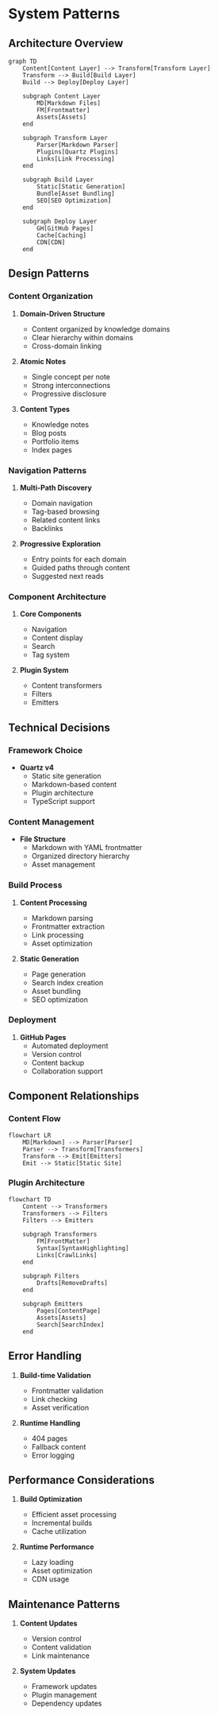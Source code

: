# System Patterns

## Architecture Overview

```mermaid
graph TD
    Content[Content Layer] --> Transform[Transform Layer]
    Transform --> Build[Build Layer]
    Build --> Deploy[Deploy Layer]
    
    subgraph Content Layer
        MD[Markdown Files]
        FM[Frontmatter]
        Assets[Assets]
    end
    
    subgraph Transform Layer
        Parser[Markdown Parser]
        Plugins[Quartz Plugins]
        Links[Link Processing]
    end
    
    subgraph Build Layer
        Static[Static Generation]
        Bundle[Asset Bundling]
        SEO[SEO Optimization]
    end
    
    subgraph Deploy Layer
        GH[GitHub Pages]
        Cache[Caching]
        CDN[CDN]
    end
```

## Design Patterns

### Content Organization
1. **Domain-Driven Structure**
   - Content organized by knowledge domains
   - Clear hierarchy within domains
   - Cross-domain linking

2. **Atomic Notes**
   - Single concept per note
   - Strong interconnections
   - Progressive disclosure

3. **Content Types**
   - Knowledge notes
   - Blog posts
   - Portfolio items
   - Index pages

### Navigation Patterns
1. **Multi-Path Discovery**
   - Domain navigation
   - Tag-based browsing
   - Related content links
   - Backlinks

2. **Progressive Exploration**
   - Entry points for each domain
   - Guided paths through content
   - Suggested next reads

### Component Architecture
1. **Core Components**
   - Navigation
   - Content display
   - Search
   - Tag system

2. **Plugin System**
   - Content transformers
   - Filters
   - Emitters

## Technical Decisions

### Framework Choice
- **Quartz v4**
  - Static site generation
  - Markdown-based content
  - Plugin architecture
  - TypeScript support

### Content Management
- **File Structure**
  - Markdown with YAML frontmatter
  - Organized directory hierarchy
  - Asset management

### Build Process
1. **Content Processing**
   - Markdown parsing
   - Frontmatter extraction
   - Link processing
   - Asset optimization

2. **Static Generation**
   - Page generation
   - Search index creation
   - Asset bundling
   - SEO optimization

### Deployment
1. **GitHub Pages**
   - Automated deployment
   - Version control
   - Content backup
   - Collaboration support

## Component Relationships

### Content Flow
```mermaid
flowchart LR
    MD[Markdown] --> Parser[Parser]
    Parser --> Transform[Transformers]
    Transform --> Emit[Emitters]
    Emit --> Static[Static Site]
```

### Plugin Architecture
```mermaid
flowchart TD
    Content --> Transformers
    Transformers --> Filters
    Filters --> Emitters
    
    subgraph Transformers
        FM[FrontMatter]
        Syntax[SyntaxHighlighting]
        Links[CrawlLinks]
    end
    
    subgraph Filters
        Drafts[RemoveDrafts]
    end
    
    subgraph Emitters
        Pages[ContentPage]
        Assets[Assets]
        Search[SearchIndex]
    end
```

## Error Handling
1. **Build-time Validation**
   - Frontmatter validation
   - Link checking
   - Asset verification

2. **Runtime Handling**
   - 404 pages
   - Fallback content
   - Error logging

## Performance Considerations
1. **Build Optimization**
   - Efficient asset processing
   - Incremental builds
   - Cache utilization

2. **Runtime Performance**
   - Lazy loading
   - Asset optimization
   - CDN usage

## Maintenance Patterns
1. **Content Updates**
   - Version control
   - Content validation
   - Link maintenance

2. **System Updates**
   - Framework updates
   - Plugin management
   - Dependency updates